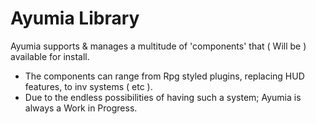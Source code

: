 Ayumia Library
====


Ayumia supports & manages a multitude of 'components' that ( Will be ) available for install.         


- The components can range from Rpg styled plugins, replacing HUD features, to inv systems ( etc ).
- Due to the endless possibilities of having such a system; Ayumia is always a Work in Progress.
